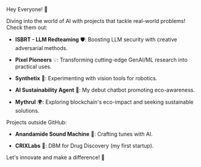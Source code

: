 Hey Everyone! 🌟

Diving into the world of AI with projects that tackle real-world problems! Check them out:

- **ISBRT - LLM Redteaming** 🛡️: Boosting LLM security with creative adversarial methods.

- **Pixel Pioneers** 💡: Transforming cutting-edge GenAI/ML research into practical uses.
  
- **Synthetix** 🤖: Experimenting with vision tools for robotics.
  
- **AI Sustainability Agent** 🌱: My debut chatbot promoting eco-awareness.
  
- **Mythrul** 🌍: Exploring blockchain's eco-impact and seeking sustainable solutions.
  

Projects outside GitHub:

- **Anandamide Sound Machine** 🎵: Crafting tunes with AI.
  
- **CRIXLabs** 🏥: DBM for Drug Discovery (my first startup).

Let's innovate and make a difference! 🚀
